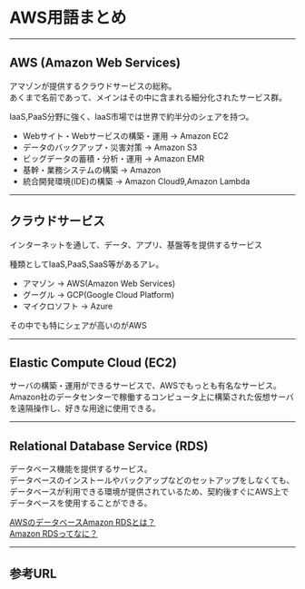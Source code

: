 # AWS用語まとめ

---

## AWS (Amazon Web Services)

アマゾンが提供するクラウドサービスの総称。  
あくまで名前であって、メインはその中に含まれる細分化されたサービス群。  

IaaS,PaaS分野に強く、IaaS市場では世界で約半分のシェアを持つ。  

- Webサイト・Webサービスの構築・運用 → Amazon EC2  
- データのバックアップ・災害対策 → Amazon S3  
- ビッグデータの蓄積・分析・運用 → Amazon EMR  
- 基幹・業務システムの構築 → Amazon  
- 統合開発環境(IDE)の構築 → Amazon Cloud9,Amazon Lambda  

---

## クラウドサービス

インターネットを通して、データ、アプリ、基盤等を提供するサービス  

種類としてIaaS,PaaS,SaaS等があるアレ。  

- アマゾン → AWS(Amazon Web Services)  
- グーグル → GCP(Google Cloud Platform)  
- マイクロソフト → Azure  

その中でも特にシェアが高いのがAWS  

---

## Elastic Compute Cloud (EC2)

サーバの構築・運用ができるサービスで、AWSでもっとも有名なサービス。  
Amazon社のデータセンターで稼働するコンピュータ上に構築された仮想サーバを遠隔操作し、好きな用途に使用できる。  

---

## Relational Database Service (RDS)

データベース機能を提供するサービス。  
データベースのインストールやバックアップなどのセットアップをしなくても、データベースが利用できる環境が提供されているため、契約後すぐにAWS上でデータベースを使用することができる。  

[AWSのデータベースAmazon RDSとは？](https://business.ntt-east.co.jp/content/cloudsolution/column-23.html)  
[Amazon RDSってなに？](https://www.acrovision.jp/service/aws/?p=316)  

---

## 参考URL
